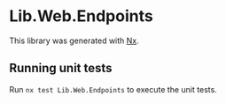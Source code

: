 # Lib.Web.Endpoints

This library was generated with [Nx](https://nx.dev).

## Running unit tests

Run `nx test Lib.Web.Endpoints` to execute the unit tests.
